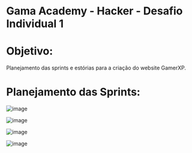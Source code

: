 # Gama Academy - Hacker - Desafio Individual 1

# Objetivo:
Planejamento das sprints e estórias para a criação do website GamerXP.

# Planejamento das Sprints:

![image](https://user-images.githubusercontent.com/90806965/133673114-44567f07-d48e-4d1e-b442-e62e1107fe1c.png)

![image](https://user-images.githubusercontent.com/90806965/133673166-29b36503-4251-42da-bb79-4a88cbf71709.png)

![image](https://user-images.githubusercontent.com/90806965/133673226-3c1bab21-9aeb-49a8-b967-6e389ea63e28.png)

![image](https://user-images.githubusercontent.com/90806965/133673284-20427f87-26f3-4fd3-a303-3e9cba156909.png)










